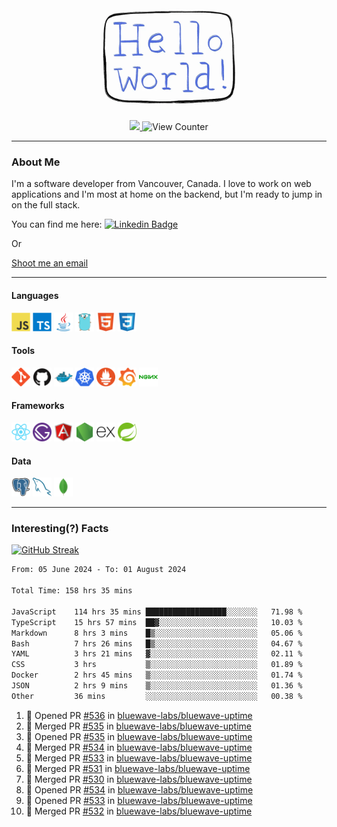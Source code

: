 <div align="center">
    <img src="./img/hello_world.webp" height="200px" width="">
    <div>
        <a href="https://www.linkedin.com/in/ajhollid">
            <img src="https://img.shields.io/badge/LinkedIn-blue"/>
        </a>
        <img src="https://komarev.com/ghpvc/?username=ajhollid&color=yellow" alt="View Counter">
    </div>
</div>

---

### About Me

I'm a software developer from Vancouver, Canada. I love to work on web applications and I'm most at home on the backend, but I'm ready to jump in on the full stack.

You can find me here: [![Linkedin Badge](https://img.shields.io/badge/-ajhollid-blue?style=flat&logo=Linkedin&logoColor=white)](https://www.linkedin.com/in/ajhollid)

Or

[Shoot me an email](mailto:ajhollid@gmail.com)

---

#### Languages

<div>
    <img src="./img/devicons/javascript-original.svg" width=30 height=30 alt="JavaScript">
    <img src="/img/devicons/typescript-original.svg" width=30 height=30 alt="TypeScript">
    <img src="./img/devicons/java-original.svg" width=30 height=30 alt="Java">
    <img src="./img/devicons/go-original.svg" width=30 height=30 alt="Golang">
    <img src="./img/devicons/html5-original.svg" width=30 height=30 alt="HTML 5">
    <img src="./img/devicons/css3-original.svg" width=30 height=30 alt="CSS 3">
</div>

#### Tools

<div>
    <img src="./img/devicons/git-original.svg" width=30 height=30 alt="Git">
    <img src="./img/devicons/github-original.svg" width=30 height=30 alt="Github">
    <img src="./img/devicons/docker-original.svg" width=30 
    height=30 alt="Docker">
    <img src="./img/devicons/kubernetes-original.svg" width=30 height=30 alt="K8">
    <img src="./img/devicons/prometheus-original.svg" width=30 height=30 alt="Prometheus">
    <img src="./img/devicons/grafana-original.svg" width=30 height=30 alt="Grafana">
    <img src="./img/devicons/nginx-original.svg" width=30 height=30 alt="Nginx">
</div>

#### Frameworks

<div>
    <img src="./img/devicons/react-original.svg" width=30 height=30 alt="React">
    <img src="./img/devicons/gatsby-original.svg" width=30 height=30 alt="Gatsby">
    <img src="./img/devicons/angularjs-original.svg" width=30 height=30 alt="AngularJS">
    <img src="./img/devicons/nodejs-original.svg" width=30 height=30 alt="NodeJS">
    <img src="./img/devicons/express-original.svg" width=30 height=30 alt="Express">
    <img src="./img/devicons/spring-original.svg" width=30 height=30 alt="Spring">
</div>

#### Data

<div>
    <img src="./img/devicons/postgresql-original.svg" width=30 height=30 alt="Postgresql">
    <img src="./img/devicons/mysql-original.svg" width=30 height=30 alt="Mysql">
    <img src="./img/devicons/mongodb-original.svg" width=30 height=30 alt="MongoDB">
</div>

---

### Interesting(?) Facts

[![GitHub Streak](http://github-readme-streak-stats.herokuapp.com?user=ajhollid)](https://git.io/streak-stats)

 <!--START_SECTION:waka-->

```txt
From: 05 June 2024 - To: 01 August 2024

Total Time: 158 hrs 35 mins

JavaScript    114 hrs 35 mins ██████████████████░░░░░░░   71.98 %
TypeScript    15 hrs 57 mins  ██▓░░░░░░░░░░░░░░░░░░░░░░   10.03 %
Markdown      8 hrs 3 mins    █▒░░░░░░░░░░░░░░░░░░░░░░░   05.06 %
Bash          7 hrs 26 mins   █▒░░░░░░░░░░░░░░░░░░░░░░░   04.67 %
YAML          3 hrs 21 mins   ▓░░░░░░░░░░░░░░░░░░░░░░░░   02.11 %
CSS           3 hrs           ▒░░░░░░░░░░░░░░░░░░░░░░░░   01.89 %
Docker        2 hrs 45 mins   ▒░░░░░░░░░░░░░░░░░░░░░░░░   01.74 %
JSON          2 hrs 9 mins    ▒░░░░░░░░░░░░░░░░░░░░░░░░   01.36 %
Other         36 mins         ░░░░░░░░░░░░░░░░░░░░░░░░░   00.38 %
```

<!--END_SECTION:waka-->


<!--START_SECTION:activity-->
1. 💪 Opened PR [#536](https://github.com/bluewave-labs/bluewave-uptime/pull/536) in [bluewave-labs/bluewave-uptime](https://github.com/bluewave-labs/bluewave-uptime)
2. 🎉 Merged PR [#535](https://github.com/bluewave-labs/bluewave-uptime/pull/535) in [bluewave-labs/bluewave-uptime](https://github.com/bluewave-labs/bluewave-uptime)
3. 💪 Opened PR [#535](https://github.com/bluewave-labs/bluewave-uptime/pull/535) in [bluewave-labs/bluewave-uptime](https://github.com/bluewave-labs/bluewave-uptime)
4. 🎉 Merged PR [#534](https://github.com/bluewave-labs/bluewave-uptime/pull/534) in [bluewave-labs/bluewave-uptime](https://github.com/bluewave-labs/bluewave-uptime)
5. 🎉 Merged PR [#533](https://github.com/bluewave-labs/bluewave-uptime/pull/533) in [bluewave-labs/bluewave-uptime](https://github.com/bluewave-labs/bluewave-uptime)
6. 🎉 Merged PR [#531](https://github.com/bluewave-labs/bluewave-uptime/pull/531) in [bluewave-labs/bluewave-uptime](https://github.com/bluewave-labs/bluewave-uptime)
7. 🎉 Merged PR [#530](https://github.com/bluewave-labs/bluewave-uptime/pull/530) in [bluewave-labs/bluewave-uptime](https://github.com/bluewave-labs/bluewave-uptime)
8. 💪 Opened PR [#534](https://github.com/bluewave-labs/bluewave-uptime/pull/534) in [bluewave-labs/bluewave-uptime](https://github.com/bluewave-labs/bluewave-uptime)
9. 💪 Opened PR [#533](https://github.com/bluewave-labs/bluewave-uptime/pull/533) in [bluewave-labs/bluewave-uptime](https://github.com/bluewave-labs/bluewave-uptime)
10. 🎉 Merged PR [#532](https://github.com/bluewave-labs/bluewave-uptime/pull/532) in [bluewave-labs/bluewave-uptime](https://github.com/bluewave-labs/bluewave-uptime)
<!--END_SECTION:activity-->
